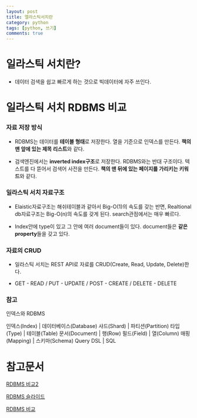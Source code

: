 ```yaml
---
layout: post
title: 엘라스틱서치란
category: python
tags: [python, 쓰기]
comments: true
---
```


# 일라스틱 서치란?

- 데이터 검색을 쉽고 빠르게 하는 것으로 빅데이터에 자주 쓰인다.

# 일라스틱 서치 RDBMS 비교

### 자료 저장 방식

- RDBMS는 데이터를 **테이블 형태**로 저장한다. 열을 기준으로 인덱스를 만든다. **책의 맨 앞에 있는 제목 리스트**와 같다.

- 검색엔진에서는 **inverted index구조**로 저장한다. RDBMS와는 반대 구조이다. 텍스트를 다 뜯어서 검색어 사전을 만든다. **책의 맨 뒤에 있는 페이지를 가리키는 키워드**와 같다.

### 일라스틱 서치 자료구조

- Elaistic자료구조는 해쉬테이블과 같아서 Big-O(1)의 속도를 갖는 반면, Realtional db자료구조는 Big-O(n)의 속도를 갖게 된다. search관점에서는 매우 빠르다.

- Index안에 type이 있고 그 안에 여러 document들이 있다. document들은 **같은 property**들을 갖고 있다.

### 자료의 CRUD

- 일라스틱 서치는 REST API로 자료를 CRUD(Create, Read, Update, Delete)한다.

- GET - READ / PUT - UPDATE / POST - CREATE / DELETE - DELETE


### 참고

인덱스와 RDBMS

인덱스(Index) | 데이터베이스(Database)
샤드(Shard) | 파티션(Partition)
타입(Type) | 테이블(Table)
문서(Document) | 행(Row)
필드(Field) | 열(Column)
매핑(Mapping) | 스키마(Schema)
Query DSL | SQL


###

# 참고문서

[RDBMS 비교2](https://victorydntmd.tistory.com/308)

[RDBMS 슬라이드](https://www.slideshare.net/kjmorc/ss-80803233)

[RDBMS 비교](https://velog.io/@jakeseo_me/%EC%97%98%EB%9D%BC%EC%8A%A4%ED%8B%B1%EC%84%9C%EC%B9%98-%EC%95%8C%EC%95%84%EB%B3%B4%EA%B8%B0-2-DB%EB%A7%8C-%EC%9E%88%EC%9C%BC%EB%A9%B4-%EB%90%98%EB%8A%94%EB%8D%B0-%EC%99%9C-%EA%B5%B3%EC%9D%B4-%EA%B2%80%EC%83%89%EC%97%94%EC%A7%84)
